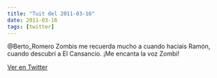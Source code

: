 ```yaml
---
title: "Tuit del 2011-03-16"
date: 2011-03-16
tags: [twitter]
---
```


@Berto_Romero Zombis me recuerda mucho a cuando hacíais Ramón, cuando descubrí a El Cansancio. ¡Me encanta la voz Zombi!



[Ver en Twitter](https://twitter.com/i/web/status/47820987286294528)
